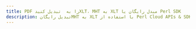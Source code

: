 ---title: PDF را به  تبدیل کنیدXLT، MHT به XLT مبدل رایگان یا Perl SDKdescription: تبدیل رایگانMHT به XLT با استفاده از Perl Cloud APIs & SDK همچنین اسناد PDF را در Cloud ایجاد، ویرایش و رندر کنید.---